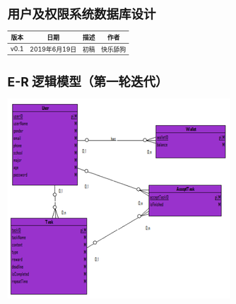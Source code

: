 # 用户及权限系统数据库设计

|版本|日期|描述|作者|
|:-:|:-:|:-:|:-:|
|v0.1|2019年6月19日|初稿|快乐舔狗|

# E-R 逻辑模型（第一轮迭代）

![ER_db](../../assets/design/second_iter_ER_model.png)